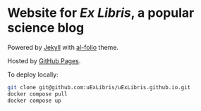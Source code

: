 
# Website for *Ex Libris*, a popular science blog

Powered by [Jekyll](https://jekyllrb.com/) with [al-folio](https://github.com/alshedivat/al-folio) theme.

Hosted by <a href="https://pages.github.com/" target="_blank">GitHub Pages</a>.



To deploy locally: 

```bash
git clone git@github.com:uExLibris/uExLibris.github.io.git
docker compose pull
docker compose up
```


